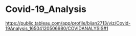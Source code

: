 # Covid-19_Analysis

https://public.tableau.com/app/profile/bijan2713/viz/Covid-19Analysis_16504120506980/COVIDANALYSIS#1
